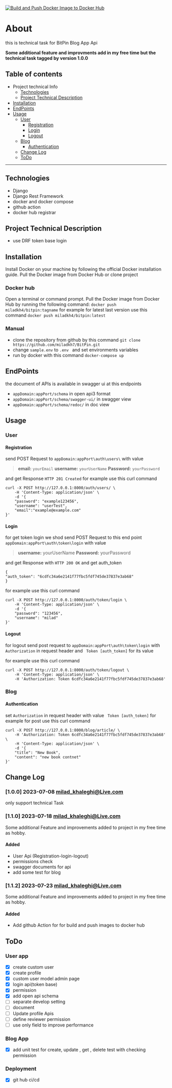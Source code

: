 
[![Build and Push Docker Image to Docker Hub](https://github.com/miladkh7/BitPin/actions/workflows/deploy.yml/badge.svg)](https://github.com/miladkh7/BitPin/actions/workflows/deploy.yml)
# About
this is technical task for BitPin
Blog App Api

**Some additional feature and improvments add in my free time 
but the technical task tagged by version 1.0.0**


## Table of contents
* Project technical Info
  * [Technologies](#Technologies)
  * [Project Technical Description](#Project-Technical-Description)
* [Installation](#Installation)
* [EndPoints](#End-Points)
* [Usage](#Usage)
  * [User](#User)
    * [Registration](#Registration)
    * [Login](#Login)
    * [Logout](#Logout)
  * [Blog](#Blog)
    * [Authentication](#Authentication)
  * [Change Log](#Change-Log)
  * [ToDo](#ToDo)
___

## Technologies
* Django
* Django Rest Framework
* docker and docker compose 
* github action
* docker hub registrar


## Project Technical Description
* use DRF token base login 


## Installation
Install Docker on your machine by following the official Docker installation guide. 
Pull the Docker image from Docker Hub or clone project
### Docker hub
Open a terminal or command prompt.
Pull the Docker image from Docker Hub by running the following command:
`docker push miladkh4/bitpin:tagname`
for example for latest last version use this command 
`docker push miladkh4/bitpin:latest`

### Manual
* clone the repository from github by this command
 `git clone https://github.com/miladkh7/BitPin.git `
* change `sample.env` to `.env ` and set environments variables
* run by docker with this command `docker-compose up`


## EndPoints
the document of APIs is available in swagger ui at this endpoints
- `appDomain:appPort/schema` in open api3 format
- `appDomain:appPort/schema/swagger-ui/` in swagger view
- `appDomain:appPort/schema/redoc/` in doc view
  
## Usage
### User
#### Registration 
send POST Request to `appDomain:appPort\auth\users\`
with value
>    **email:** `yourEmail`
    **username:** `yourUserName`
    **Password:** `yourPassword`

and get Response `HTTP 201 Created`
for example use this curl command

```
curl -X POST http://127.0.0.1:8000/auth/users/ \
    -H 'Content-Type: application/json' \
    -d '{
    "password": "example123456",
    "username": "userTest",
    "email":"example@example.com"
}'
```
#### Login
for get token login we shod send POST Request to this end point `appDomain:appPort\auth\token\login`
with value

>    **username:** yourUserName
    **Password:** yourPassword

and get Response with `HTTP 200 OK` and get auth_token

    {
    "auth_token": "6cdfc34a6e2141f77fbc5fdf745de37837e3ab68"
    }
for example use this curl command
```
curl -X POST http://127.0.0.1:8000/auth/token/login \
    -H 'Content-Type: application/json' \
    -d '{
    "password": "123456",
    "username": "milad"
}'
```
#### Logout
for logout send post request to `appDomain:appPort\auth\token\login`
with  `Authorization` in request header and ` Token [auth_token]` for its value

for example use this curl command
```
curl -X POST http://127.0.0.1:8000/auth/token/logout \
    -H 'Content-Type: application/json' \
    -H 'Authorization: Token 6cdfc34a6e2141f77fbc5fdf745de37837e3ab68'
```

### Blog
#### Authentication
set `Authorization` in request header with value ` Token [auth_token]`
for example for post use this curl command
```
curl -X POST http://127.0.0.1:8000/blog/article/ \
    -H 'Authorization: Token 6cdfc34a6e2141f77fbc5fdf745de37837e3ab68' \
    -H 'Content-Type: application/json' \
    -d '{
    "title": "New Book",
    "content": "new book contnet"
}'
```
## Change Log
### [1.0.0] 2023-07-08 milad_khaleghi@Live.com
only support technical Task

### [1.1.0] 2023-07-18 milad_khaleghi@Live.com
Some additional Feature and improvements added to project in my free time as hobby.

#### Added
- User Api (Registration-login-logout)
- permissions check 
- swagger documents for api
- add some test for blog

### [1.1.2] 2023-07-23 milad_khaleghi@Live.com
Some additional Feature and improvements added to project in my free time as hobby.

#### Added
- Add github Action for for build and push images to docker hub


## ToDo
### User app
 - [x] create custom user
 - [x] create profile 
 - [x] custom user model admin page
 - [x] login api(token base)
 - [x] permission
 - [x] add open api schema
 - [ ] separate develop setting
 - [ ] document
 - [ ] Update profile Apis
 - [ ] define reviewer permission
 - [ ] use only field to improve performance

### Blog App
 - [x] add unit test for create, update , get , delete test with checking permission

### Deployment
 - [x] git hub ci/cd